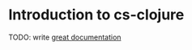 # Introduction to cs-clojure

TODO: write [great documentation](http://jacobian.org/writing/what-to-write/)
